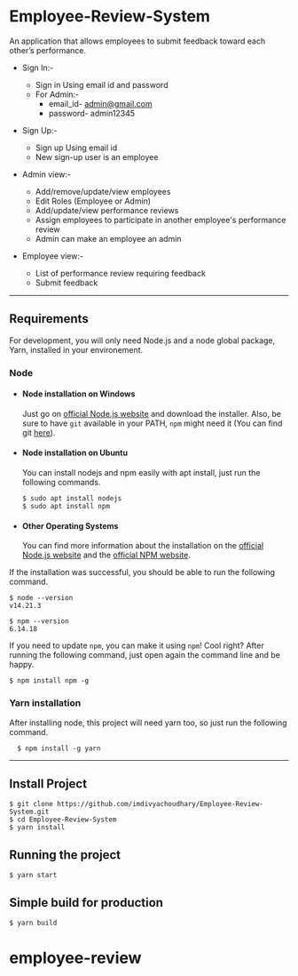 # Employee-Review-System

An application that allows employees to submit feedback toward each other’s performance.

- Sign In:-
    - Sign in Using email id and password
    - For Admin:-
        - email_id- admin@gmail.com
        - password- admin12345

- Sign Up:-
    - Sign up Using email id
    - New sign-up user is an employee

- Admin view:- <br />
    - Add/remove/update/view employees
    - Edit Roles (Employee or Admin)
    - Add/update/view performance reviews
    - Assign employees to participate in another employee's performance review
    - Admin can make an employee an admin

- Employee view:-
    - List of performance review requiring feedback
    - Submit feedback

---
## Requirements

For development, you will only need Node.js and a node global package, Yarn, installed in your environement.

### Node
- #### Node installation on Windows

  Just go on [official Node.js website](https://nodejs.org/) and download the installer.
Also, be sure to have `git` available in your PATH, `npm` might need it (You can find git [here](https://git-scm.com/)).

- #### Node installation on Ubuntu

  You can install nodejs and npm easily with apt install, just run the following commands.

      $ sudo apt install nodejs
      $ sudo apt install npm

- #### Other Operating Systems
  You can find more information about the installation on the [official Node.js website](https://nodejs.org/) and the [official NPM website](https://npmjs.org/).

If the installation was successful, you should be able to run the following command.

    $ node --version
    v14.21.3

    $ npm --version
    6.14.18

If you need to update `npm`, you can make it using `npm`! Cool right? After running the following command, just open again the command line and be happy.

    $ npm install npm -g

###
### Yarn installation
  After installing node, this project will need yarn too, so just run the following command.

      $ npm install -g yarn

---

## Install Project

    $ git clone https://github.com/imdivyachoudhary/Employee-Review-System.git
    $ cd Employee-Review-System
    $ yarn install

## Running the project

    $ yarn start

## Simple build for production

    $ yarn build



# employee-review
